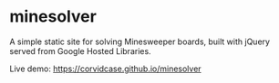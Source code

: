 # minesolver
A simple static site for solving Minesweeper boards, built with jQuery served from Google Hosted Libraries. 

Live demo: https://corvidcase.github.io/minesolver 
